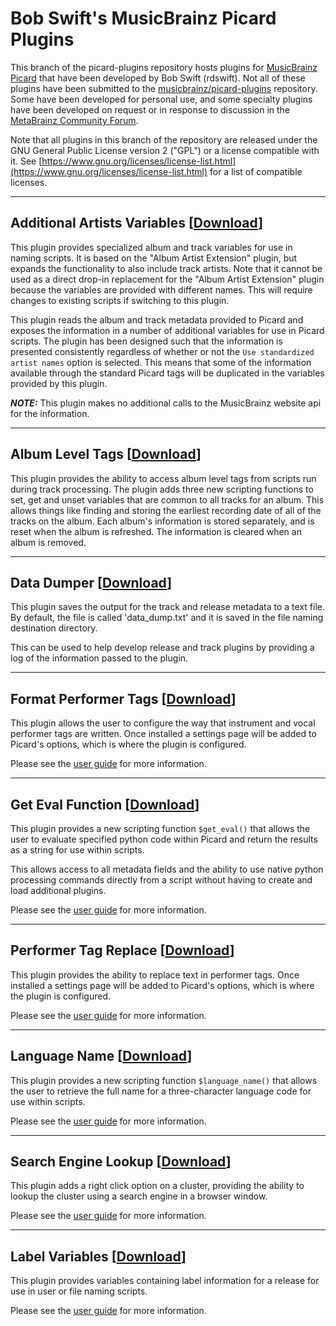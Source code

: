 # Bob Swift's MusicBrainz Picard Plugins

This branch of the picard-plugins repository hosts plugins for [MusicBrainz Picard](https://picard.musicbrainz.org/) that have been developed by Bob Swift (rdswift).  Not all of these plugins have been submitted to the [musicbrainz/picard-plugins](https://github.com/musicbrainz/picard-plugins) repository.  Some have been developed for personal use, and some specialty plugins have been developed on request or in response to discussion in the [MetaBrainz Community Forum](https://community.metabrainz.org/).

Note that all plugins in this branch of the repository are released under the GNU General Public License version 2 ("GPL") or a license compatible with it. See [https://www.gnu.org/licenses/license-list.html](https://www.gnu.org/licenses/license-list.html) for a list of compatible licenses.

-------

## Additional Artists Variables \[[Download](https://github.com/rdswift/picard-plugins/raw/2.0_RDS_Plugins/plugins/additional_artists_variables/additional_artists_variables.zip)\]

This plugin provides specialized album and track variables for use in naming scripts. It is based on the
"Album Artist Extension" plugin, but expands the functionality to also include track artists. Note that it
cannot be used as a direct drop-in replacement for the "Album Artist Extension" plugin because the variables
are provided with different names.  This will require changes to existing scripts if switching to this plugin.

This plugin reads the album and track metadata provided to Picard and exposes the information in a number
of additional variables for use in Picard scripts.  The plugin has been designed such that the information
is presented consistently regardless of whether or not the `Use standardized artist names` option is selected.
This means that some of the information available through the standard Picard tags will be duplicated in the
variables provided by this plugin.

***NOTE:*** This plugin makes no additional calls to the MusicBrainz website api for the information.

-------
<!--
## Artist Variables \[[Download](https://github.com/rdswift/picard-plugins/raw/2.0_RDS_Plugins/plugins/artist_variables/artist_variables.zip)\]

This plugin provides specialized album and track variables for use in naming scripts, without any additional calls to the MusicBrainz website api for additional information. The information is provided in the following variables:

### Album Variables

* **_PriAArtistID** - The ID of the primary / first album artist listed
* **_PriAArtistStd** - The primary / first album artist listed (standardized)
* **_PriAArtistCred** - The primary / first album artist listed (as credited)
* **_PriAArtistSort** - The primary / first album artist listed (sort name)
* **_AdditionalAArtistID** - The IDs of all album artists listed except for the primary / first artist, separated by a semicolon and space
* **_AdditionalAArtistStd** - All album artists listed (standardized) except for the primary / first artist, separated with strings provided from the release entry
* **_AdditionalAArtistCred** - All album artists listed (as credited) except for the primary / first artist, separated with strings provided from the release entry
* **_FullAArtistStd** - All album artists listed (standardized), separated with strings provided from the release entry
* **_FullAArtistCred** - All album artists listed (as credited), separated with strings provided from the release entry
* **_FullAArtistSort** - All album artists listed (sort names), separated with strings provided from the release entry
* **_FullAArtistPriSort** - The primary / first album artist listed (sort name) followed by all additional album artists (standardized), separated with strings provided from the release entry
* **_AArtistCount** - The number of artists listed as album artists

### Track Variables

* **_PriTArtistID** - The ID of the primary / first track artist listed
* **_PriTArtistStd** - The primary / first track artist listed (standardized)
* **_PriTArtistCred** - The primary / first track artist listed (as credited)
* **_PriTArtistSort** - The primary / first track artist listed (sort name)
* **_AdditionalTArtistID** - The IDs of all track artists listed except for the primary / first artist, separated by a semicolon and space
* **_AdditionalTArtistStd** - All track artists listed (standardized) except for the primary / first artist, separated with strings provided from the track entry
* **_AdditionalTArtistCred** - All track artists listed (as credited) except for the primary / first artist, separated with strings provided from the track entry
* **_FullTArtistStd** - All track artists listed (standardized), separated with strings provided from the track entry
* **_FullTArtistCred** - All track artists listed (as credited), separated with strings provided from the track entry
* **_FullTArtistSort** - All track artists listed (sort names), separated with strings provided from the track entry
* **_FullTArtistPriSort** - The primary / first track artist listed (sort name) followed by all additional track artists (standardized), separated with strings provided from the track entry
* **_TArtistCount** - The number of artists listed as track artists

**PLEASE NOTE**: Tagger scripts are required to make use of these hidden variables.

-------
-->

## Album Level Tags \[[Download](https://github.com/rdswift/picard-plugins/raw/2.0_RDS_Plugins/plugins/album_level_tags/album_level_tags.zip)\]

This plugin provides the ability to access album level tags from scripts run during track processing.  The plugin
adds three new scripting functions to set, get and unset variables that are common to all tracks for an album. This
allows things like finding and storing the earliest recording date of all of the tracks on the album.  Each album's
information is stored separately, and is reset when the album is refreshed. The information is cleared when an album
is removed.

--------
## Data Dumper \[[Download](https://github.com/rdswift/picard-plugins/raw/2.0_RDS_Plugins/plugins/data_dumper/data_dumper.zip)\]

This plugin saves the output for the track and release metadata to a text file.  By default, the file is called 'data_dump.txt' and it is saved in the file naming destination directory.

This can be used to help develop release and track plugins by providing a log of the information passed to the plugin.

-------

## Format Performer Tags \[[Download](https://github.com/rdswift/picard-plugins/raw/2.0_RDS_Plugins/plugins/format_performer_tags/format_performer_tags.zip)\]

This plugin allows the user to configure the way that instrument and vocal performer tags are written. Once
installed a settings page will be added to Picard's options, which is where the plugin is configured.

Please see the [user guide](https://github.com/rdswift/picard-plugins/blob/2.0_RDS_Plugins/plugins/format_performer_tags/docs/README.md) for more information.

-------

## Get Eval Function \[[Download](https://github.com/rdswift/picard-plugins/raw/2.0_RDS_Plugins/plugins/get_eval/get_eval.zip)\]

This plugin provides a new scripting function `$get_eval()` that allows the user to evaluate specified python code within Picard and return the results as a string for use within scripts.

This allows access to all metadata fields and the ability to use native python processing commands directly from a script without having to create and load additional plugins.

Please see the [user guide](https://github.com/rdswift/picard-plugins/blob/2.0_RDS_Plugins/plugins/get_eval/README.md) for more information.

-------

## Performer Tag Replace \[[Download](https://github.com/rdswift/picard-plugins/raw/2.0_RDS_Plugins/plugins/performer_tag_replace/performer_tag_replace.zip)\]

This plugin provides the ability to replace text in performer tags. Once installed a settings page will be
added to Picard's options, which is where the plugin is configured.

Please see the [user guide](https://github.com/rdswift/picard-plugins/blob/2.0_RDS_Plugins/plugins/performer_tag_replace/docs/README.md) for more information.

-------

## Language Name \[[Download](https://github.com/rdswift/picard-plugins/raw/2.0_RDS_Plugins/plugins/language_name/language_name.zip)\]

This plugin provides a new scripting function `$language_name()` that allows the user to retrieve the full name for a three-character language code for use within scripts.

Please see the [user guide](https://github.com/rdswift/picard-plugins/blob/2.0_RDS_Plugins/plugins/language_name/docs/README.md) for more information.

-------

## Search Engine Lookup \[[Download](https://github.com/rdswift/picard-plugins/raw/2.0_RDS_Plugins/plugins/search_engine_lookup/search_engine_lookup.zip)\]

This plugin adds a right click option on a cluster, providing the ability to lookup the cluster using a search engine in a browser window.

Please see the [user guide](https://github.com/rdswift/picard-plugins/blob/2.0_RDS_Plugins/plugins/search_engine_lookup/docs/README.md) for more information.

-------

## Label Variables \[[Download](https://github.com/rdswift/picard-plugins/raw/2.0_RDS_Plugins/plugins/label_variables/label_variables.zip)\]

This plugin provides variables containing label information for a release for use in user or file naming scripts.

Please see the [user guide](https://github.com/rdswift/picard-plugins/blob/2.0_RDS_Plugins/plugins/label_variables/README.md) for more information.

<!--

-------

## Release Language Title \[[Download](https://github.com/rdswift/picard-plugins/raw/2.0_RDS_Plugins/plugins/release_language_title/release_language_title.py)\]

This plugin provides full language title for the release as a variable (_releaselanguagetitle) for use in naming scripts.  See the [discussion](https://community.metabrainz.org/t/help-with-file-naming-with-special-rule-for-soundtracks/398631) on the MetaBrainz Community Forum.

**PLEASE NOTE**: Tagger scripts are required to make use of this hidden variable.
-->
